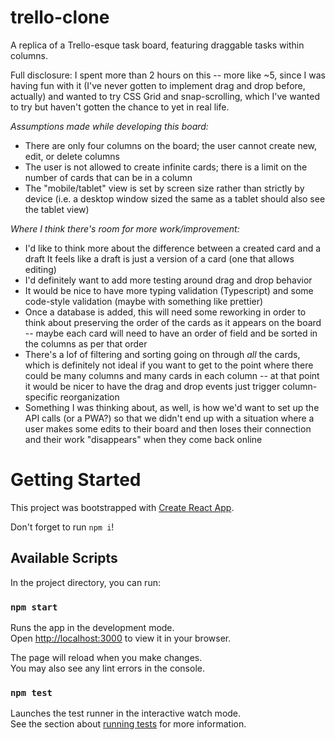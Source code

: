 # trello-clone
A replica of a Trello-esque task board, featuring draggable tasks within columns.

Full disclosure: I spent more than 2 hours on this -- more like ~5, since I was having fun with it (I've never gotten to implement drag and drop before, actually) and wanted to try CSS Grid and snap-scrolling, which I've wanted to try but haven't gotten the chance to yet in real life.

*Assumptions made while developing this board:*
- There are only four columns on the board; the user cannot create new, edit, or delete columns
- The user is not allowed to create infinite cards; there is a limit on the number of cards that can be in a column
- The "mobile/tablet" view is set by screen size rather than strictly by device (i.e. a desktop window sized the same as a tablet should also see the tablet view)

*Where I think there's room for more work/improvement:*
- I'd like to think more about the difference between a created card and a draft
It feels like a draft is just a version of a card (one that allows editing)
- I'd definitely want to add more testing around drag and drop behavior
- It would be nice to have more typing validation (Typescript) and some code-style validation (maybe with something like prettier)
- Once a database is added, this will need some reworking in order to think about preserving the order of the cards as it appears on the board -- maybe each card will need to have an order of field and be sorted in the columns as per that order
- There's a lof of filtering and sorting going on through _all_ the cards, which is definitely not ideal if you
want to get to the point where there could be many columns and many cards in each column -- at that point it would
be nicer to have the drag and drop events just trigger column-specific reorganization
- Something I was thinking about, as well, is how we'd want to set up the API calls (or a PWA?) so that we didn't end up with a situation where a user makes some edits to their board and then loses their connection and their work "disappears" when they come back online

# Getting Started

This project was bootstrapped with [Create React App](https://github.com/facebook/create-react-app).

Don't forget to run `npm i`!

## Available Scripts

In the project directory, you can run:

### `npm start`

Runs the app in the development mode.\
Open [http://localhost:3000](http://localhost:3000) to view it in your browser.

The page will reload when you make changes.\
You may also see any lint errors in the console.

### `npm test`

Launches the test runner in the interactive watch mode.\
See the section about [running tests](https://facebook.github.io/create-react-app/docs/running-tests) for more information.
